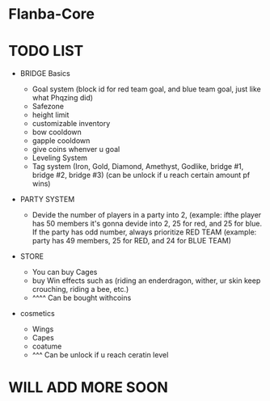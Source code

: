 # Flanba-Core


# TODO LIST

* BRIDGE Basics

  - Goal system (block id for red team goal, and blue team goal, just like what Phqzing did)
  - Safezone
  - height limit
  - customizable inventory 
  - bow cooldown
  - gapple cooldown
  - give  coins whenver u goal
  - Leveling System
  - Tag system (Iron, Gold, Diamond, Amethyst, Godlike, bridge #1, bridge #2, bridge #3)    (can be unlock if u reach certain amount pf wins)

* PARTY SYSTEM

  - Devide the number of players in a party into 2, (example: ifthe player has 50 members it's gonna devide into 2, 25 for red, and 25 for blue.   If the party has odd number, always prioritize RED TEAM (example: party has 49 members, 25 for RED, and 24 for BLUE TEAM)
  
* STORE

  - You can buy Cages
  - buy Win effects such as (riding an enderdragon, wither, ur skin keep crouching, riding a bee, etc.)
  - ^^^^ Can be bought withcoins
  
  
* cosmetics

  - Wings
  - Capes
  - coatume
  - ^^^ Can be unlock if u reach ceratin level

# WILL ADD MORE SOON
